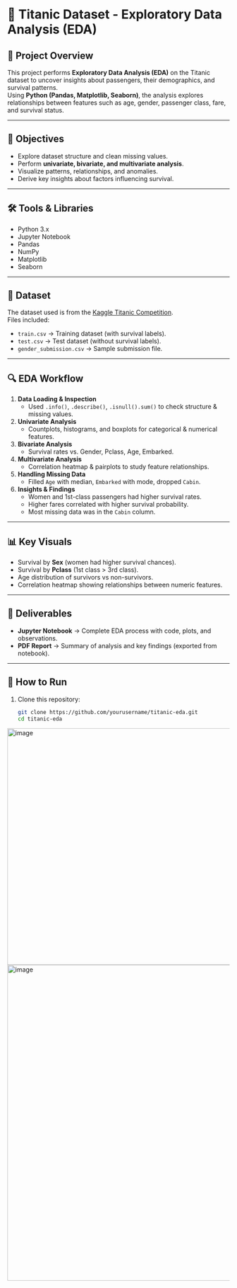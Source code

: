 # 🚢 Titanic Dataset - Exploratory Data Analysis (EDA)

## 📌 Project Overview
This project performs **Exploratory Data Analysis (EDA)** on the Titanic dataset to uncover insights about passengers, their demographics, and survival patterns.  
Using **Python (Pandas, Matplotlib, Seaborn)**, the analysis explores relationships between features such as age, gender, passenger class, fare, and survival status.

---

## 🎯 Objectives
- Explore dataset structure and clean missing values.
- Perform **univariate, bivariate, and multivariate analysis**.
- Visualize patterns, relationships, and anomalies.
- Derive key insights about factors influencing survival.

---

## 🛠️ Tools & Libraries
- Python 3.x
- Jupyter Notebook
- Pandas
- NumPy
- Matplotlib
- Seaborn

---

## 📂 Dataset
The dataset used is from the [Kaggle Titanic Competition](https://www.kaggle.com/c/titanic/data).  
Files included:
- `train.csv` → Training dataset (with survival labels).
- `test.csv` → Test dataset (without survival labels).
- `gender_submission.csv` → Sample submission file.

---

## 🔍 EDA Workflow
1. **Data Loading & Inspection**
   - Used `.info()`, `.describe()`, `.isnull().sum()` to check structure & missing values.
2. **Univariate Analysis**
   - Countplots, histograms, and boxplots for categorical & numerical features.
3. **Bivariate Analysis**
   - Survival rates vs. Gender, Pclass, Age, Embarked.
4. **Multivariate Analysis**
   - Correlation heatmap & pairplots to study feature relationships.
5. **Handling Missing Data**
   - Filled `Age` with median, `Embarked` with mode, dropped `Cabin`.
6. **Insights & Findings**
   - Women and 1st-class passengers had higher survival rates.
   - Higher fares correlated with higher survival probability.
   - Most missing data was in the `Cabin` column.

---

## 📊 Key Visuals
- Survival by **Sex** (women had higher survival chances).
- Survival by **Pclass** (1st class > 3rd class).
- Age distribution of survivors vs non-survivors.
- Correlation heatmap showing relationships between numeric features.

---

## 📌 Deliverables
- **Jupyter Notebook** → Complete EDA process with code, plots, and observations.
- **PDF Report** → Summary of analysis and key findings (exported from notebook).

---

## 🚀 How to Run
1. Clone this repository:
   ```bash
   git clone https://github.com/yourusername/titanic-eda.git
   cd titanic-eda
<img width="803" height="535" alt="image" src="https://github.com/user-attachments/assets/2246621a-8010-43b4-8783-fa0dbf01f184" />
<img width="918" height="714" alt="image" src="https://github.com/user-attachments/assets/e8941914-31d0-46b3-b1a9-13bef66a1814" />

